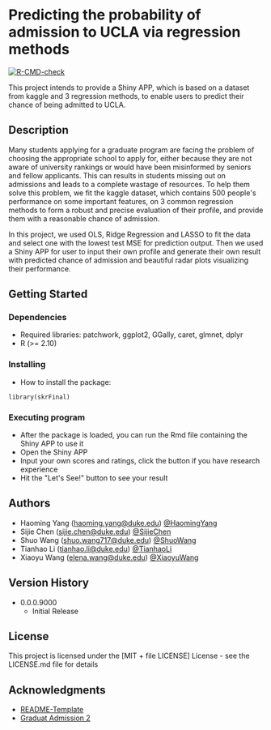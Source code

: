 # Predicting the probability of admission to UCLA via regression methods

<!-- badges: start -->
  [![R-CMD-check](https://github.com/Sta523-Fa21/final_proj_skr523/workflows/R-CMD-check/badge.svg)](https://github.com/Sta523-Fa21/final_proj_skr523/actions)
  <!-- badges: end -->
  
This project intends to provide a Shiny APP, which is based on a dataset from kaggle and 3 regression methods, to enable users to predict their chance of being admitted to UCLA. 

## Description

Many students applying for a graduate program are facing the problem of choosing the appropriate school to apply for, either because they are not aware of university
rankings or would have been misinformed by seniors and fellow applicants. This can results in students missing out on admissions and leads to a complete wastage of resources. To help them solve this problem, we fit the kaggle dataset, which contains 500 people's performance on some important features, on 3 common regression methods to form a robust and precise evaluation of their profile, and provide them with a reasonable chance of admission. 

In this project, we used OLS, Ridge Regression and LASSO to fit the data and select one with the lowest test MSE for prediction output. Then we used a Shiny APP for user to input their own profile and generate their own result with predicted chance of admission and beautiful radar plots visualizing their performance.

## Getting Started

### Dependencies

* Required libraries: patchwork, ggplot2, GGally, caret, glmnet, dplyr
* R (>= 2.10)

### Installing

* How to install the package: 
```
library(skrFinal)
```

### Executing program

* After the package is loaded, you can run the Rmd file containing the Shiny APP to use it
* Open the Shiny APP
* Input your own scores and ratings, click the button if you have research experience
* Hit the "Let's See!" button to see your result

## Authors

* Haoming Yang (haoming.yang@duke.edu) [@HaomingYang](https://github.com/imkeithyang)
* Sijie Chen (sijie.chen@duke.edu) [@SijieChen](https://github.com/sjchenn)
* Shuo Wang (shuo.wang717@duke.edu) [@ShuoWang](https://github.com/star7878)
* Tianhao Li (tianhao.li@duke.edu) [@TianhaoLi](https://github.com/Tianhao-Li)
* Xiaoyu Wang (elena.wang@duke.edu) [@XiaoyuWang](https://github.com/ElenaW0528)

## Version History

* 0.0.0.9000
    * Initial Release

## License

This project is licensed under the [MIT + file LICENSE] License - see the LICENSE.md file for details

## Acknowledgments

* [README-Template](https://gist.github.com/DomPizzie/7a5ff55ffa9081f2de27c315f5018afc#file-readme-template-md)
* [Graduat Admission 2](https://www.kaggle.com/mohansacharya/graduate-admissions)


